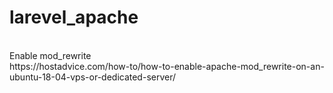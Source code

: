 # larevel_apache
<br>
Enable mod_rewrite <br>
https://hostadvice.com/how-to/how-to-enable-apache-mod_rewrite-on-an-ubuntu-18-04-vps-or-dedicated-server/ <br>
